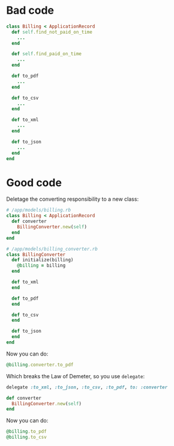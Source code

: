 # Bad code
~~~ruby
class Billing < ApplicationRecord
  def self.find_not_paid_on_time
    ...
  end

  def self.find_paid_on_time
    ...
  end

  def to_pdf
    ...
  end

  def to_csv
    ...
  end

  def to_xml
    ...
  end

  def to_json
    ...
  end
end
~~~

# Good code

Deletage the converting responsibility to a new class:
~~~ruby
# /app/models/billing.rb
class Billing < ApplicationRecord
  def converter
    BillingConverter.new(self)
  end
end
~~~

~~~ruby
# /app/models/billing_converter.rb
class BillingConverter
  def initialize(billing)
    @billing = billing
  end

  def to_xml
  end

  def to_pdf
  end

  def to_csv
  end

  def to_json
  end
end
~~~

Now you can do:
~~~ruby
@billing.converter.to_pdf
~~~

Which breaks the Law of Demeter, so you use `delegate`:
~~~ruby
delegate :to_xml, :to_json, :to_csv, :to_pdf, to: :converter

def converter
  BillingConverter.new(self)
end
~~~

Now you can do:
~~~ruby
@billing.to_pdf
@billing.to_csv
~~~
